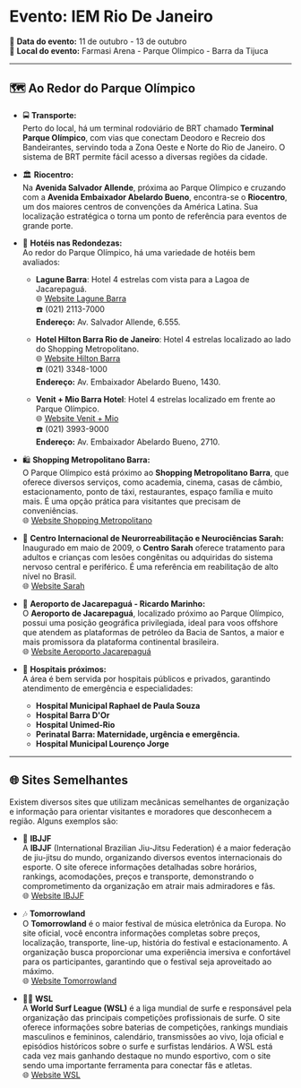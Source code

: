 # **Evento: IEM Rio De Janeiro**

📅 **Data do evento:** 11 de outubro - 13 de outubro  
📍 **Local do evento:** Farmasi Arena - Parque Olimpico - Barra da Tijuca

---

## 🗺️ **Ao Redor do Parque Olímpico**

- 🚍 **Transporte:**  
  Perto do local, há um terminal rodoviário de BRT chamado **Terminal Parque Olímpico**, com vias que conectam Deodoro e Recreio dos Bandeirantes, servindo toda a Zona Oeste e Norte do Rio de Janeiro. O sistema de BRT permite fácil acesso a diversas regiões da cidade.

- 🏛️ **Riocentro:**  
  Na **Avenida Salvador Allende**, próxima ao Parque Olímpico e cruzando com a **Avenida Embaixador Abelardo Bueno**, encontra-se o **Riocentro**, um dos maiores centros de convenções da América Latina. Sua localização estratégica o torna um ponto de referência para eventos de grande porte.

- 🏨 **Hotéis nas Redondezas:**  
  Ao redor do Parque Olímpico, há uma variedade de hotéis bem avaliados:

    - **Lagune Barra**: Hotel 4 estrelas com vista para a Lagoa de Jacarepaguá.  
      🌐 [Website Lagune Barra](http://www.lagunebarrahotel.com.br/?utm_source=google&utm_medium=organic&utm_campaign=google-meu-negocio)  
      ☎️ (021) 2113-7000  
      **Endereço:** Av. Salvador Allende, 6.555.

    - **Hotel Hilton Barra Rio de Janeiro**: Hotel 4 estrelas localizado ao lado do Shopping Metropolitano.  
      🌐 [Website Hilton Barra](https://www.hilton.com/en/hotels/rioabhh-hilton-barra-rio-de-janeiro/?SEO_id=GMB-AMER-HH-RIOABHH&y_source=1_MTIxNjk1NzMtNzE1LWxvY2F0aW9uLndlYnNpdGU%3D)  
      ☎️ (021) 3348-1000  
      **Endereço:** Av. Embaixador Abelardo Bueno, 1430.

    - **Venit + Mio Barra Hotel**: Hotel 4 estrelas localizado em frente ao Parque Olímpico.  
      🌐 [Website Venit + Mio](http://www.venithoteis.com/)  
      ☎️ (021) 3993-9000  
      **Endereço:** Av. Embaixador Abelardo Bueno, 2710.

- 🛍️ **Shopping Metropolitano Barra:**  
  O Parque Olímpico está próximo ao **Shopping Metropolitano Barra**, que oferece diversos serviços, como academia, cinema, casas de câmbio, estacionamento, ponto de táxi, restaurantes, espaço família e muito mais. É uma opção prática para visitantes que precisam de conveniências.  
  🌐 [Website Shopping Metropolitano](https://shoppingmetropolitanobarra.com.br)

- 🏥 **Centro Internacional de Neurorreabilitação e Neurociências Sarah:**  
  Inaugurado em maio de 2009, o **Centro Sarah** oferece tratamento para adultos e crianças com lesões congênitas ou adquiridas do sistema nervoso central e periférico. É uma referência em reabilitação de alto nível no Brasil.  
  🌐 [Website Sarah](http://www.sarah.br/)

- 🛫 **Aeroporto de Jacarepaguá - Ricardo Marinho:**  
  O **Aeroporto de Jacarepaguá**, localizado próximo ao Parque Olímpico, possui uma posição geográfica privilegiada, ideal para voos offshore que atendem as plataformas de petróleo da Bacia de Santos, a maior e mais promissora da plataforma continental brasileira.  
  🌐 [Website Aeroporto Jacarepaguá](https://www.paxaeroportos.com.br/aeroportojacarepagua)

- 🏥 **Hospitais próximos:**  
  A área é bem servida por hospitais públicos e privados, garantindo atendimento de emergência e especialidades:

  - **Hospital Municipal Raphael de Paula Souza**
  - **Hospital Barra D'Or**
  - **Hospital Unimed-Rio**
  - **Perinatal Barra: Maternidade, urgência e emergência.**
  - **Hospital Municipal Lourenço Jorge**

---

## 🌐 **Sites Semelhantes**

Existem diversos sites que utilizam mecânicas semelhantes de organização e informação para orientar visitantes e moradores que desconhecem a região. Alguns exemplos são:

- 🥋 **IBJJF**  
  A **IBJJF** (International Brazilian Jiu-Jitsu Federation) é a maior federação de jiu-jitsu do mundo, organizando diversos eventos internacionais do esporte. O site oferece informações detalhadas sobre horários, rankings, acomodações, preços e transporte, demonstrando o comprometimento da organização em atrair mais admiradores e fãs.  
  🌐 [Website IBJJF](https://ibjjf.com)

- 🎶 **Tomorrowland**  
  O **Tomorrowland** é o maior festival de música eletrônica da Europa. No site oficial, você encontra informações completas sobre preços, localização, transporte, line-up, história do festival e estacionamento. A organização busca proporcionar uma experiência imersiva e confortável para os participantes, garantindo que o festival seja aproveitado ao máximo.  
  🌐 [Website Tomorrowland](https://www.tomorrowland.com/home/)

- 🏄‍♂️ **WSL**  
  A **World Surf League (WSL)** é a liga mundial de surfe e responsável pela organização das principais competições profissionais de surfe. O site oferece informações sobre baterias de competições, rankings mundiais masculinos e femininos, calendário, transmissões ao vivo, loja oficial e episódios históricos sobre o surfe e surfistas lendários. A WSL está cada vez mais ganhando destaque no mundo esportivo, com o site sendo uma importante ferramenta para conectar fãs e atletas.  
  🌐 [Website WSL](https://www.worldsurfleague.com)
